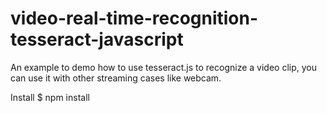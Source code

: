 # video-real-time-recognition-tesseract-javascript
An example to demo how to use tesseract.js to recognize a video clip, you can use it with other streaming cases like webcam.


Install
$ npm install
